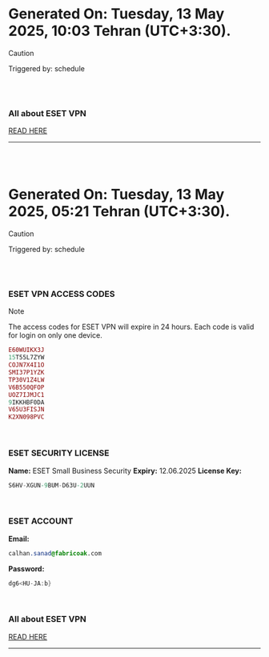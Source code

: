 # Generated On: Tuesday, 13 May 2025, 10:03 Tehran (UTC+3:30).

> [!CAUTION]
> Triggered by: schedule

<br><br>

### All about ESET VPN

[READ HERE](https://t.me/F_NiREvil/2113)

---

<br><br>

# Generated On: Tuesday, 13 May 2025, 05:21 Tehran (UTC+3:30).

> [!CAUTION]
> Triggered by: schedule

<br><br>

### ESET VPN ACCESS CODES

> [!NOTE]
> The access codes for ESET VPN will expire in 24 hours.
> Each code is valid for login on only one device.

```ruby
E60WUIKX3J
15T55L7ZYW
COJN7X4I1O
SMI37P1YZK
TP30V1Z4LW
V6B550QFOP
UOZ7IJMJC1
9IKKHBF0DA
V65U3FISJN
K2XN098PVC
```

<br>

### ESET SECURITY LICENSE

**Name:** ESET Small Business Security
**Expiry:** 12.06.2025
**License Key:**

```POV-Ray SDL
S6HV-XGUN-9BUM-D63U-2UUN
```

<br>

### ESET ACCOUNT

**Email:**

```CSS
calhan.sanad@fabricoak.com
```

**Password:**

```POV-Ray SDL
dg6<HU-JA:b}
```

<br>

### All about ESET VPN

[READ HERE](https://t.me/F_NiREvil/2113)

---

<br><br>

